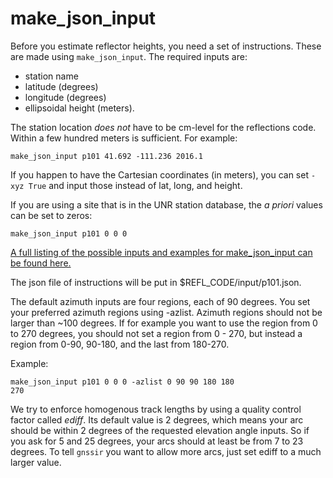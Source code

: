 # make_json_input

Before you estimate reflector heights, you need a set of instructions. These are made using <code>make_json_input</code>.
The required inputs are:

* station name
* latitude (degrees)
* longitude (degrees)
* ellipsoidal height (meters).

The station location *does not* have to be cm-level for the reflections code. Within a few hundred meters is
sufficient. For example:

<CODE>make_json_input p101 41.692 -111.236 2016.1</CODE>

If you happen to have the Cartesian coordinates (in meters), you can
set <code>-xyz True</code> and input those instead of lat, long, and height.

If you are using a site that is in the UNR station database, the *a priori* values can be set to zeros:

<CODE>make_json_input p101 0 0 0 </CODE>

[A full listing of the possible inputs and examples for make_json_input can be found here.](https://gnssrefl.readthedocs.io/en/latest/api/gnssrefl.make_json_input.html)

The json file of instructions will be put in $REFL_CODE/input/p101.json.

The default azimuth inputs are four regions, each of 90 degrees.
You set your preferred azimuth regions using -azlist. Azimuth regions should not be larger
than ~100 degrees. If for example you want to use the region from 0 to
270 degrees, you should not set a region from 0 - 270, but instead a region from 0-90, 90-180, and the last
from 180-270.

Example:

<CODE>make_json_input p101 0 0 0   -azlist 0 90 90 180 180 270</CODE>

We try to enforce homogenous track lengths by using a quality control factor called *ediff*. Its
default value is 2 degrees, which means your arc should be within 2 degrees of the requested elevation angle inputs.
So if you ask for 5 and 25 degrees, your arcs should at least be from 7 to 23 degrees.  To tell
<code>gnssir</code> you want to allow more arcs, just set ediff to a much larger value.

